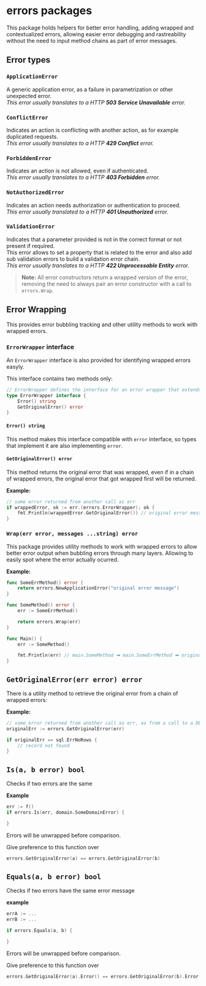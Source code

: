 # errors packages

This package holds helpers for better error handling, adding wrapped and contextualized errors, allowing easier error debugging and rastreability without the need to input method chains as part of error messages.

## Error types

### `ApplicationError`

A generic application error, as a failure in parametrization or other unexpected error.  
_This error usually translates to a HTTP **503 Service Unavailable** error._

### `ConflictError`

Indicates an action is conflicting with another action, as for example duplicated requests.  
_This error usually translates to a HTTP **429 Conflict** error._

### `ForbiddenError`

Indicates an action is not allowed, even if authenticated.  
_This error usually translates to a HTTP **403 Forbidden** error._

### `NotAuthorizedError`

Indicates an action needs authorization or authentication to proceed.  
_This error usually translated to a HTTP **401 Unauthorized** error._

### `ValidationError`

Indicates that a parameter provided is not in the correct format or not present if required.  
This error allows to set a property that is related to the error and also add sub validation errors to build a validation error chain.  
_This error usually translates to a HTTP **422 Unprocessable Entity** error._

> **Note:** All error constructors return a wrapped version of the error, removing the need to always pair an error constructor with a call to `errors.Wrap`.

## Error Wrapping

This provides error bubbling tracking and other utility methods to work with wrapped errors.

### `ErrorWrapper` interface

An `ErrorWrapper` interface is also provided for identifying wrapped errors easyly.

This interface contains two methods only:

```go
// ErrorWrapper defines the interface for an error wrapper that extends an error with additional information
type ErrorWrapper interface {
    Error() string
    GetOriginalError() error
}
```

#### `Error() string`

This method makes this interface compatible with `error` interface, so types that implement it are also implementing `error`.

#### `GetOriginalError() error`

This method returns the original error that was wrapped, even if in a chain of wrapped errors, the original error that got wrapped first will be returned.

**Example:**

```go
// some error returned from another call as err
if wrappedError, ok := err.(errors.ErrorWrapper); ok {
    fmt.Println(wrappedError.GetOriginalError()) // original error message
}
```

### `Wrap(err error, messages ...string) error`

This package provides utility methods to work with wrapped errors to allow better error output when bubbling errors through many layers. Allowing to easily spot where the error actually ocurred.

**Example:**

```go
func SomeErrMethod() error {
    return errors.NewApplicationError("original error message")
}

func SomeMethod() error {
    err := SomeErrMethod()

    return errors.Wrap(err)
}

func Main() {
    err := SomeMethod()

    fmt.Println(err) // main.SomeMethod ➡︎ main.SomeErrMethod ➡︎ original error message
}
```

## `GetOriginalError(err error) error`

There is a utility method to retrieve the original error from a chain of wrapped errors:

**Example:**

```go
// some error returned from another call as err, as from a call to a DB query
originalErr := errors.GetOriginalError(err)

if originalErr == sql.ErrNoRows {
    // record not found
}
```

## `Is(a, b error) bool`

Checks if two errors are the same

**Example**

```go
err := f()
if errors.Is(err, domain.SomeDomainError) {

}
```

Errors will be unwrapped before comparison.

Give preference to this function over

```go
errors.GetOriginalError(a) == errors.GetOriginalError(b)
```

## `Equals(a, b error) bool`

Checks if two errors have the same error message

**example**

```go
errA := ...
errB := ...

if errors.Equals(a, b) {

}
```

Errors will be unwrapped before comparison.

Give preference to this function over

```go
errors.GetOriginalError(a).Error() == errors.GetOriginalError(b).Error()
```
